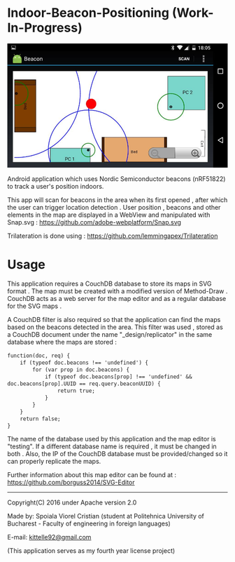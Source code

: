 # Indoor-Beacon-Positioning (Work-In-Progress)

![Alt text](/6.jpg?raw=true "Indoor Location Detection")

Android application which uses Nordic Semiconductor beacons (nRF51822) to track a user's position indoors.

This app will scan for beacons in the area when its first opened , after which the user can trigger location detection .
User position , beacons and other elements in the map are displayed in a WebView and manipulated with Snap.svg : https://github.com/adobe-webplatform/Snap.svg

Trilateration is done using : https://github.com/lemmingapex/Trilateration

# Usage

This application requires a CouchDB database to store its maps in SVG format . The map must be created with a modified version of Method-Draw .  CouchDB acts as a web server for the map editor and as a regular database for the SVG maps .

A CouchDB filter is also required so that the application can find the maps based on the beacons detected in the area. This filter was used , stored as a CouchDB document under the name "_design/replicator" in the same database where the maps are stored :


    function(doc, req) {
        if (typeof doc.beacons !== 'undefined') {
            for (var prop in doc.beacons) {
                if (typeof doc.beacons[prop] !== 'undefined' && doc.beacons[prop].UUID == req.query.beaconUUID) {
                    return true;
                }
            }
        }
        return false;
    }
    
The name of the database used by this application and the map editor is "testing". If a different database name is required , it must be changed in both . Also, the IP of the CouchDB database must be provided/changed so it can properly replicate the maps.  

Further information about this map editor can be found at : https://github.com/borguss2014/SVG-Editor


-----------------------------------------------

Copyright(C) 2016 under Apache version 2.0

Made by: Spoiala Viorel Cristian (student at Politehnica University of Bucharest - Faculty of engineering in foreign languages)

E-mail: kittelle92@gmail.com

(This application serves as my fourth year license project)

